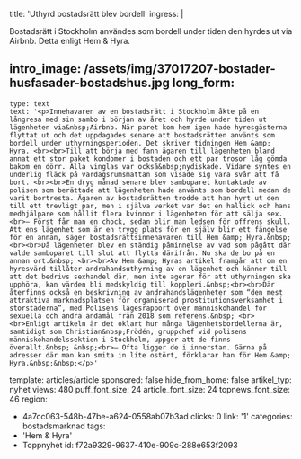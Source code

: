 title: 'Uthyrd bostadsrätt blev bordell'
ingress: |
  <p>Bostadsrätt i Stockholm användes som bordell under tiden den hyrdes ut via Airbnb. Detta enligt Hem & Hyra.
  </p>
  
intro_image: /assets/img/37017207-bostader-husfasader-bostadshus.jpg
long_form:
  -
    type: text
    text: '<p>Innehavaren av en bostadsrätt i Stockholm åkte på en långresa med sin sambo i början av året och hyrde under tiden ut lägenheten via&nbsp;Airbnb. När paret kom hem igen hade hyresgästerna flyttat ut och det uppdagades senare att bostadsrätten använts som bordell under uthyrningsperioden. Det skriver tidningen Hem &amp; Hyra. <br><br>Till att börja med fann ägaren till lägenheten bland annat ett stor paket kondomer i bostaden och ett par trosor låg gömda bakom en dörr. Alla vinglas var också&nbsp;nydiskade. Vidare syntes en underlig fläck på vardagsrumsmattan som visade sig vara svår att få bort. <br><br>En dryg månad senare blev samboparet kontaktade av polisen som berättade att lägenheten hade använts som bordell medan de varit bortresta. Ägaren av bostadsrätten trodde att han hyrt ut den till ett trevligt par, men i själva verket var det en hallick och hans medhjälpare som hållit flera kvinnor i lägenheten för att sälja sex. <br>– Först får man en chock, sedan blir man ledsen för offrens skull. Att ens lägenhet som är en trygg plats för en själv blir ett fängelse för en annan, säger bostadsrättsinnehavaren till Hem &amp; Hyra.&nbsp; <br><br>Då lägenheten blev en ständig påminnelse av vad som pågått där valde samboparet till slut att flytta därifrån. Nu ska de bo på en annan ort.&nbsp; <br><br>Av Hem &amp; Hyras artikel framgår att om en hyresvärd tillåter andrahandsuthyrning av en lägenhet och känner till att det bedrivs sexhandel där, men inte agerar för att uthyrningen ska upphöra, kan värden bli medskyldig till koppleri.&nbsp;<br><br>Där återfinns också en beskrivning av andrahandslägenheter som “den mest attraktiva marknadsplatsen för organiserad prostitutionsverksamhet i storstäderna”, med Polisens lägesrapport över människohandel för sexuella och andra ändamål från 2018 som referens.&nbsp; <br><br>Enligt artikeln är det oklart hur många lägenhetsbordellerna är, samtidigt som Christian&nbsp;Frödén, gruppchef vid polisens människohandelssektion i Stockholm, uppger att de finns överallt.&nbsp; &nbsp;<br>– Ofta ligger de i innerstan. Gärna på adresser där man kan smita in lite ostört, förklarar han för Hem &amp; Hyra.&nbsp;&nbsp;</p>'
template: articles/article
sponsored: false
hide_from_home: false
artikel_typ: nyhet
views: 480
puff_font_size: 24
article_font_size: 24
topnews_font_size: 46
region:
  - 4a7cc063-548b-47be-a624-0558ab07b3ad
clicks: 0
link: '1'
categories: bostadsmarknad
tags:
  - 'Hem & Hyra'
  - Toppnyhet
id: f72a9329-9637-410e-909c-288e653f2093
